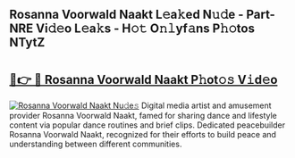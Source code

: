 ## Rosanna Voorwald Naakt L𝚎a𝚔ed N𝚞𝚍e - Part-NRE Vi𝚍𝚎o L𝚎a𝚔s - H𝚘𝚝 O𝚗𝚕yf𝚊ns P𝚑𝚘tos NTytZ

# <h2><a href="http://kf7978.oniu.top/?m=Rosanna+Voorwald+Naakt">🔗👉 🔴 Rosanna Voorwald Naakt P𝚑ot𝚘𝚜 V𝚒d𝚎o</a></h2>

[![Rosanna Voorwald Naakt Nu𝚍e𝚜](https://i.imgur.com/0qMVB7G.gif)](http://kf7978.oniu.top/?m=Rosanna+Voorwald+Naakt)
Digital media artist and amusement provider Rosanna Voorwald Naakt, famed for sharing dance and lifestyle content via popular dance routines and brief clips. Dedicated peacebuilder Rosanna Voorwald Naakt, recognized for their efforts to build peace and understanding between different communities.  
